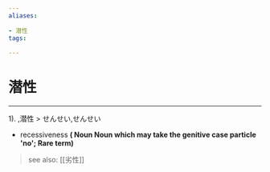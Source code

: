 ```yaml
---
aliases:
    
- 潜性
tags:
    
---
```


# 潜性
---
1).
,潜性 > せんせい,せんせい

- recessiveness
**( Noun Noun which may take the genitive case particle 'no'; Rare term)**
> see also:  [[劣性]]
            